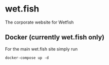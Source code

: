 # wet.fish
The corporate website for Wetfish

## Docker (currently wet.fish only)

For the main wet.fish site simply run

`docker-compose up -d`

